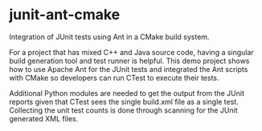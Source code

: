 # junit-ant-cmake
Integration of JUnit tests using Ant in a CMake build system.

For a project that has mixed C++ and Java source code, having a singular build generation tool and test runner is helpful.
This demo project shows how to use Apache Ant for the JUnit tests and integrated the Ant scripts with CMake so developers
can run CTest to execute their tests.

Additional Python modules are needed to get the output from the JUnit reports given that CTest sees the single build.xml file
as a single test. Collecting the unit test counts is done through scanning for the JUnit generated XML files.
